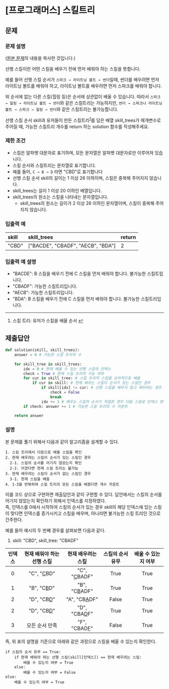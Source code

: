 # [프로그래머스] 스킬트리
## 문제
### 문제 설명
([원본 문제](https://programmers.co.kr/learn/courses/30/lessons/49993)의 내용을 복사한 것입니다.)

선행 스킬이란 어떤 스킬을 배우기 전에 먼저 배워야 하는 스킬을 뜻합니다.

예를 들어 선행 스킬 순서가 ```스파크 → 라이트닝 볼트 → 썬더```일때, 썬더를 배우려면 먼저 라이트닝 볼트를 배워야 하고, 라이트닝 볼트를 배우려면 먼저 스파크를 배워야 합니다.

위 순서에 없는 다른 스킬(힐링 등)은 순서에 상관없이 배울 수 있습니다. 따라서 ```스파크 → 힐링 → 라이트닝 볼트 → 썬더```와 같은 스킬트리는 가능하지만, 
```썬더 → 스파크나 라이트닝 볼트 → 스파크 → 힐링 → 썬더```와 같은 스킬트리는 불가능합니다.

선행 스킬 순서 skill과 유저들이 만든 <span name="ref_1"/>스킬트리<sup>[1](https://github.com/ahnsh1996/algorithm/blob/master/Implementation/%5B%ED%94%84%EB%A1%9C%EA%B7%B8%EB%9E%98%EB%A8%B8%EC%8A%A4%5D%20%EC%8A%A4%ED%82%AC%ED%8A%B8%EB%A6%AC.md#footnote_1)</sup>를 담은 배열 skill_trees가 매개변수로 주어질 때, 가능한 스킬트리 개수를 return 하는 solution 함수를 작성해주세요.

### 제한 조건
* 스킬은 알파벳 대문자로 표기하며, 모든 문자열은 알파벳 대문자로만 이루어져 있습니다.
* 스킬 순서와 스킬트리는 문자열로 표기합니다.
* 예를 들어, ```C → B → D``` 라면 "CBD"로 표기합니다
* 선행 스킬 순서 skill의 길이는 1 이상 26 이하이며, 스킬은 중복해 주어지지 않습니다.
* skill_trees는 길이 1 이상 20 이하인 배열입니다.
* skill_trees의 원소는 스킬을 나타내는 문자열입니다.
  * skill_trees의 원소는 길이가 2 이상 26 이하인 문자열이며, 스킬이 중복해 주어지지 않습니다.

### 입출력 예
|skill|skill_trees|return|
|:---|:---|:---|
|"CBD"|["BACDE", "CBADF", "AECB", "BDA"]|2|

### 입출력 예 설명
* "BACDE": B 스킬을 배우기 전에 C 스킬을 먼저 배워야 합니다. 불가능한 스킬트립니다.
* "CBADF": 가능한 스킬트리입니다.
* "AECB": 가능한 스킬트리입니다.
* "BDA": B 스킬을 배우기 전에 C 스킬을 먼저 배워야 합니다. 불가능한 스킬트리입니다.

---

<span name="footnote_1"/>

1. 스킬 트리: 유저가 스킬을 배울 순서 [↩](https://github.com/ahnsh1996/algorithm/blob/master/Implementation/%5B%ED%94%84%EB%A1%9C%EA%B7%B8%EB%9E%98%EB%A8%B8%EC%8A%A4%5D%20%EC%8A%A4%ED%82%AC%ED%8A%B8%EB%A6%AC.md#ref_1)

## 제출답안
```python
def solution(skill, skill_trees):
    answer = 0 # 가능한 스킬 트리의 수
    
    for skill_tree in skill_trees:
        idx = 0 # 현재 배울 수 있는 선행 스킬의 인덱스
        check = True # 현재 스킬 트리의 가능 여부
        for cur in skill_tree: # 스킬 트리의 스킬을 순차적으로 배움
            if cur in skill: # 현재 배우는 스킬이 순서가 있는 스킬인 경우
                if skill[idx] != cur: # 선행 스킬을 배우지 않고 배우려는 경우
                    check = False
                    break
                idx += 1 # 배우는 스킬의 순서가 적절한 경우 다음 스킬로 인덱스 변환
        if check: answer += 1 # 가능한 스킬 트리의 수 카운트
    
    return answer
```
### 설명
본 문제를 풀기 위해서 다음과 같이 알고리즘을 설계할 수 있다.

```
1. 스킬 트리에서 다음으로 배울 스킬을 확인
2. 현재 배우려는 스킬이 순서가 있는 스킬인 경우
  2-1. 스킬의 순서를 어기지 않았는지 확인
  2-2. 어겼다면 현재 스킬 트리는 불가능
3. 현재 배우려는 스킬이 순서가 없는 스킬인 경우
  3-1. 현재 스킬을 배움
4. 1-3을 반복하여 스킬 트리의 모든 스킬을 배웠다면 개수 카운트
```

이를 코드 상으로 구현하면 제출답안과 같이 구현할 수 있다. 답안에서는 스킬의 순서를 어기지 않았는지 확인하기 위해서 인덱스를 지정하였다.  
즉, 인덱스를 0에서 시작하여 스킬의 순서가 있는 경우 skill의 해당 인덱스에 있는 스킬이 맞다면 인덱스를 증가시키고 스킬을 배우며, 아니라면 불가능한 스킬 트리인 것으로 간주한다.

예를 들어 예시의 두 번째 경우를 살펴보면 다음과 같다.

1. skill: "CBD", skill_tree: "CBADF"

|인덱스|현재 배워야 하는 선행 스킬|현재 배우려는 스킬|스킬의 순서 유무|배울 수 있는지 여부|
|:-:|:-:|:-:|:-:|:-:|
|0|"C", "<ins>C</ins>BD"|"C", "<ins>C</ins>BADF"|True|True|
|1|"B", "C<ins>B</ins>D"|"B", "C<ins>B</ins>ADF"|True|True|
|2|"D", "CB<ins>D</ins>"|"A", "CB<ins>A</ins>DF"|False|True|
|2|"D", "CB<ins>D</ins>"|"D", "CBA<ins>D</ins>F"|True|True|
|3|모든 순서 만족|"F", "CBAD<ins>F</ins>"|False|True|

즉, 위 표의 설명을 기준으로 아래와 같은 과정으로 스킬을 배울 수 있는지 확인한다.
```
if 스킬의 순서 유무 == True:
    if 현재 배워야 하는 선행 스킬(skill[인덱스]) == 현재 배우려는 스킬:
        배울 수 있는지 여부 = True
    else:
        배울 수 있는지 여부 = False
else:
    배울 수 있는지 여부 = True
```

